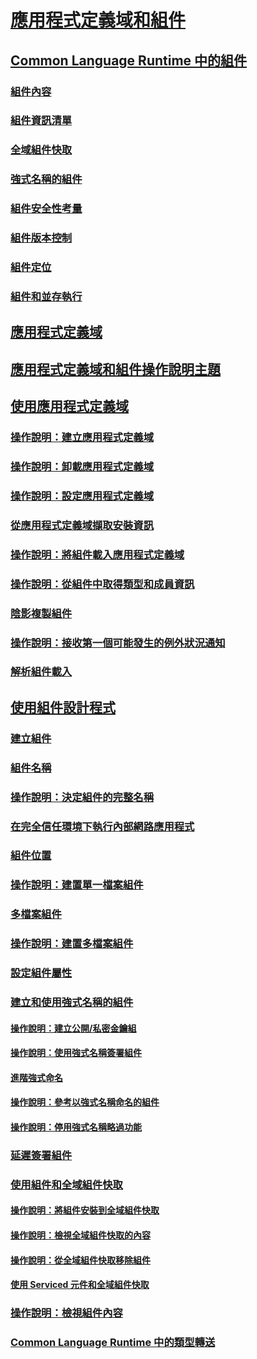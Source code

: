 # [應用程式定義域和組件](index.md)
## [Common Language Runtime 中的組件](assemblies-in-the-common-language-runtime.md)
### [組件內容](assembly-contents.md)
### [組件資訊清單](assembly-manifest.md)
### [全域組件快取](gac.md)
### [強式名稱的組件](strong-named-assemblies.md)
### [組件安全性考量](assembly-security-considerations.md)
### [組件版本控制](assembly-versioning.md)
### [組件定位](assembly-placement.md)
### [組件和並存執行](assemblies-and-side-by-side-execution.md)
## [應用程式定義域](application-domains.md)
## [應用程式定義域和組件操作說明主題](application-domains-and-assemblies-how-to-topics.md)
## [使用應用程式定義域](application-domains.md)
### [操作說明：建立應用程式定義域](how-to-create-an-application-domain.md)
### [操作說明：卸載應用程式定義域](how-to-unload-an-application-domain.md)
### [操作說明：設定應用程式定義域](how-to-configure-an-application-domain.md)
### [從應用程式定義域擷取安裝資訊](retrieve-setup-information.md)
### [操作說明：將組件載入應用程式定義域](how-to-load-assemblies-into-an-application-domain.md)
### [操作說明：從組件中取得類型和成員資訊](how-to-obtain-type-and-member-information-from-an-assembly.md)
### [陰影複製組件](shadow-copy-assemblies.md)
### [操作說明：接收第一個可能發生的例外狀況通知](how-to-receive-first-chance-exception-notifications.md)
### [解析組件載入](resolve-assembly-loads.md)
## [使用組件設計程式](programming-with-assemblies.md)
### [建立組件](create-assemblies.md)
### [組件名稱](assembly-names.md)
### [操作說明：決定組件的完整名稱](how-to-determine-assembly-fully-qualified-name.md)
### [在完全信任環境下執行內部網路應用程式](running-intranet-applications-in-full-trust.md)
### [組件位置](assembly-location.md)
### [操作說明：建置單一檔案組件](how-to-build-a-single-file-assembly.md)
### [多檔案組件](multifile-assemblies.md)
### [操作說明：建置多檔案組件](how-to-build-a-multifile-assembly.md)
### [設定組件屬性](set-assembly-attributes.md)
### [建立和使用強式名稱的組件](create-and-use-strong-named-assemblies.md)
#### [操作說明：建立公開/私密金鑰組](how-to-create-a-public-private-key-pair.md)
#### [操作說明：使用強式名稱簽署組件](how-to-sign-an-assembly-with-a-strong-name.md)
#### [進階強式命名](enhanced-strong-naming.md)
#### [操作說明：參考以強式名稱命名的組件](how-to-reference-a-strong-named-assembly.md)
#### [操作說明：停用強式名稱略過功能](how-to-disable-the-strong-name-bypass-feature.md)
### [延遲簽署組件](delay-sign-assembly.md)
### [使用組件和全域組件快取](working-with-assemblies-and-the-gac.md)
#### [操作說明：將組件安裝到全域組件快取](how-to-install-an-assembly-into-the-gac.md)
#### [操作說明：檢視全域組件快取的內容](how-to-view-the-contents-of-the-gac.md)
#### [操作說明：從全域組件快取移除組件](how-to-remove-an-assembly-from-the-gac.md)
#### [使用 Serviced 元件和全域組件快取](use-serviced-components-with-the-gac.md)
### [操作說明：檢視組件內容](how-to-view-assembly-contents.md)
### [Common Language Runtime 中的類型轉送](type-forwarding-in-the-common-language-runtime.md)
